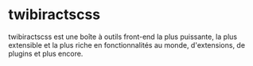 # twibiractscss
twibiractscss est une boîte à outils front-end la plus puissante, la plus extensible et la plus riche en fonctionnalités au monde, d'extensions, de plugins et plus encore.
